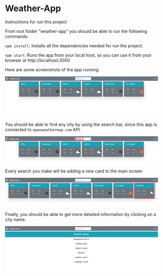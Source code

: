 # Weather-App

Instructions for run this project

From root folder "weather-app" you should be able to run the following commands:

`npm install`: Installs all the dependencies needed for run the project.

`npm start`: Runs the app from your local host, so you can use it from your browser at http://localhost:3000

Here are some screenshots of the app running:

<p align="center">
  <img src="./img-screen/weather-cards.png" alt="Gif" />
</p>


You should be able to find any city by using the search bar, since this app is connected to `openweathermap.com` API.

<p align="center">
  <img src="./img-screen/searching.png" alt="Gif" />
</p>

Every search you make will be adding a new card to the main screen

<p align="center">
  <img src="./img-screen/adding-card.png" alt="Gif" />
</p>


Finally, you should be able to get more detailed information by clicking on a city name.

<p align="center">
  <img src="./img-screen/details.png" alt="Gif" />
</p>
